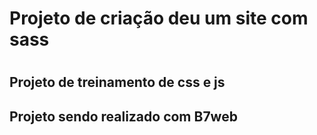 <h1>Projeto de criação deu um site com sass<h1>

<h2>Projeto de treinamento de css e js<h2>

<p>Projeto sendo realizado com B7web<p>
